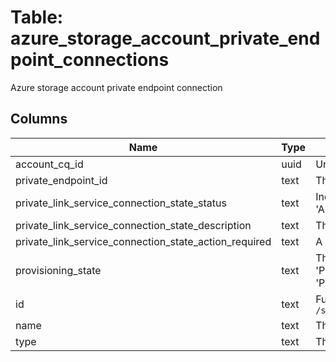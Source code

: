 
# Table: azure_storage_account_private_endpoint_connections
Azure storage account private endpoint connection
## Columns
| Name        | Type           | Description  |
| ------------- | ------------- | -----  |
|account_cq_id|uuid|Unique ID of azure_storage_accounts table (FK)|
|private_endpoint_id|text|The ARM identifier for Private Endpoint|
|private_link_service_connection_state_status|text|Indicates whether the connection has been Approved/Rejected/Removed by the owner of the service Possible values include: 'Pending', 'Approved', 'Rejected'|
|private_link_service_connection_state_description|text|The reason for approval/rejection of the connection|
|private_link_service_connection_state_action_required|text|A message indicating if changes on the service provider require any updates on the consumer|
|provisioning_state|text|The provisioning state of the private endpoint connection resource Possible values include: 'PrivateEndpointConnectionProvisioningStateSucceeded', 'PrivateEndpointConnectionProvisioningStateCreating', 'PrivateEndpointConnectionProvisioningStateDeleting', 'PrivateEndpointConnectionProvisioningStateFailed'|
|id|text|Fully qualified resource ID for the resource Ex - `/subscriptions/{subscriptionId}/resourceGroups/{resourceGroupName}/providers/{resourceProviderNamespace}/{resourceType}/{resourceName}`|
|name|text|The name of the resource|
|type|text|The type of the resource Eg "MicrosoftCompute/virtualMachines" or "MicrosoftStorage/storageAccounts"|
